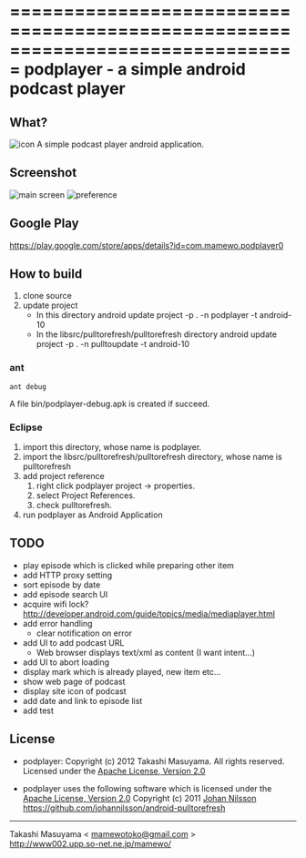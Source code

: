 ===============================================================================
podplayer - a simple android podcast player
===============================================================================

What?
----------
![icon](https://github.com/mamewotoko/podplayer/raw/res/drawable-hmdi/ic_launchar.png)
A simple podcast player android application.

Screenshot
----------
![main screen](https://github.com/mamewotoko/podplayer/raw/pullupdate/doc/mainscreen.png) 
![preference](https://github.com/mamewotoko/podplayer/raw/pullupdate/doc/preference.png)

Google Play
------------
https://play.google.com/store/apps/details?id=com.mamewo.podplayer0

How to build
------------
1. clone source
2. update project
    * In this directory
     android update project -p . -n podplayer -t android-10
    * In the libsrc/pulltorefresh/pulltorefresh directory
     android update project -p . -n pulltoupdate -t android-10

### ant
    ant debug
A file bin/podplayer-debug.apk is created if succeed.

### Eclipse
1. import this directory, whose name is podplayer.
2. import the libsrc/pulltorefresh/pulltorefresh directory, whose name is pulltorefresh
3. add project reference
    1. right click podplayer project -> properties. 
    2. select Project References. 
    3. check pulltorefresh. 
4. run podplayer as Android Application

TODO
----------
* play episode which is clicked while preparing other item
* add HTTP proxy setting
* sort episode by date
* add episode search UI
* acquire wifi lock?
http://developer.android.com/guide/topics/media/mediaplayer.html
* add error handling
    * clear notification on error
* add UI to add podcast URL
    * Web browser displays text/xml as content (I want intent...)
* add UI to abort loading
* display mark which is already played, new item etc...
* show web page of podcast
* display site icon of podcast
* add date and link to episode list
* add test

License
----------
* podplayer: Copyright (c) 2012 Takashi Masuyama. All rights reserved. 
Licensed under the [Apache License, Version 2.0](http://www.apache.org/licenses/LICENSE-2.0.html)

* podplayer uses the following software which is licensed under the 
[Apache License, Version 2.0](http://www.apache.org/licenses/LICENSE-2.0.html)
Copyright (c) 2011 [Johan Nilsson](http://markupartist.com)
https://github.com/johannilsson/android-pulltorefresh

----
Takashi Masuyama < mamewotoko@gmail.com >  
http://www002.upp.so-net.ne.jp/mamewo/

